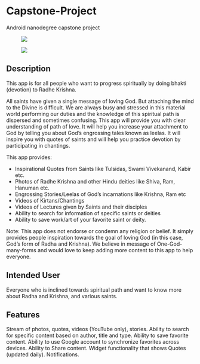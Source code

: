 # Capstone-Project
Android nanodegree capstone project


<figure>
 <a href="http://deepakvadgama.com/images/blog/capstone/screenshot1.png"><img src="http://deepakvadgama.com/images/blog/capstone/screenshot1.png"></a>
</figure>

<figure>
 <a href="http://deepakvadgama.com/images/blog/capstone/screenshot2.png"><img src="http://deepakvadgama.com/images/blog/capstone/screenshot2.png"></a>
</figure>

## Description 

This app is for all people who want to progress spiritually by doing bhakti (devotion) to Radhe Krishna. 

All saints have given a single message of loving God. But attaching the mind to the Divine is difficult. We are always busy and stressed in this material world performing our duties and the knowledge of this spiritual path is dispersed and sometimes confusing. This app will provide you with clear understanding of path of love. It will help you increase your attachment to God by telling you about God’s engrossing tales known as leelas. It will inspire you with quotes of saints and will help you practice devotion by participating in chantings. 

This app provides:

- Inspirational Quotes from Saints like Tulsidas, Swami Vivekanand, Kabir etc.
- Photos of Radhe Krishna and other Hindu deities like Shiva, Ram, Hanuman etc.
- Engrossing Stories/Leelas of God’s incarnations like Krishna, Ram etc
- Videos of Kirtans/Chantings
- Videos of Lectures given by Saints and their disciples
- Ability to search for information of specific saints or deities
- Ability to save work/art of your favorite saint or deity.

Note: This app does not endorse or condemn any religion or belief. It simply provides people inspiration towards the goal of loving God (in this case, God’s form of Radha and Krishna). We believe in message of One-God-many-forms and would love to keep adding more content to this app to help everyone. 

## Intended User

Everyone who is inclined towards spiritual path and want to know more about Radha and Krishna, and various saints.

## Features

Stream of photos, quotes, videos (YouTube only), stories. 
Ability to search for specific content based on author, title and type.
Ability to save favorite content.
Ability to use Google account to synchronize favorites across devices.
Ability to Share content.
Widget functionality that shows Quotes (updated daily).
Notifications. 
